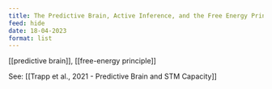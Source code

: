 ```yaml
---
title: The Predictive Brain, Active Inference, and the Free Energy Principle
feed: hide
date: 18-04-2023
format: list
---
```



[[predictive brain]], [[free-energy principle]]

See: [[Trapp et al., 2021 - Predictive Brain and STM Capacity]]
